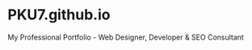 PKU7.github.io
==============

My Professional Portfolio - Web Designer, Developer & SEO Consultant
